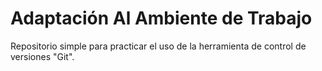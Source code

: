 # Adaptación Al Ambiente de Trabajo

Repositorio simple para practicar el uso de la herramienta de control de versiones "Git".